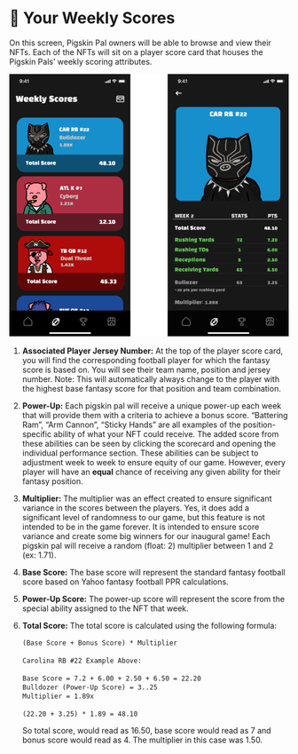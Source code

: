 # 💯 Your Weekly Scores

On this screen, Pigskin Pal owners will be able to browse and view their NFTs. Each of the NFTs will sit on a player score card that houses the Pigskin Pals’ weekly scoring attributes.

![](<../.gitbook/assets/weekly scores.png>)

1. **Associated Player Jersey Number:** At the top of the player score card, you will find the corresponding football player for which the fantasy score is based on. You will see their team name, position and jersey number. Note: This will automatically always change to the player with the highest base fantasy score for that position and team combination.
2. **Power-Up:** Each pigskin pal will receive a unique power-up each week that will provide them with a criteria to achieve a bonus score. “Battering Ram”, “Arm Cannon”, “Sticky Hands” are all examples of the position-specific ability of what your NFT could receive. The added score from these abilities can be seen by clicking the scorecard and opening the individual performance section. These abilities can be subject to adjustment week to week to ensure equity of our game. However, every player will have an **equal** chance of receiving any given ability for their fantasy position.
3. **Multiplier:** The multiplier was an effect created to ensure significant variance in the scores between the players. Yes, it does add a significant level of randomness to our game, but this feature is not intended to be in the game forever. It is intended to ensure score variance and create some big winners for our inaugural game! Each pigskin pal will receive a random (float: 2) multiplier between 1 and 2 (ex: 1.71).
4. **Base Score:** The base score will represent the standard fantasy football score based on Yahoo fantasy football PPR calculations.
5. **Power-Up Score:** The power-up score will represent the score from the special ability assigned to the NFT that week.
6.  **Total Score:** The total score is calculated using the following formula:

    ```
    (Base Score + Bonus Score) * Multiplier

    Carolina RB #22 Example Above: 

    Base Score = 7.2 + 6.00 + 2.50 + 6.50 = 22.20
    Bulldozer (Power-Up Score) = 3..25
    Multiplier = 1.89x

    (22.20 + 3.25) * 1.89 = 48.10

    ```

    So total score, would read as 16.50, base score would read as 7 and bonus score would read as 4. The multiplier in this case was 1.50.
